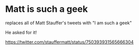 # Matt is such a geek

replaces all of Matt Stauffer's tweets with "I am such a geek"

He asked for it!

https://twitter.com/stauffermatt/status/750393931565666304

